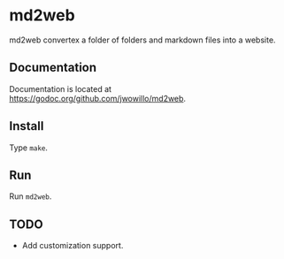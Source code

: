 # md2web
md2web convertex a folder of folders and markdown files into a website.

## Documentation
Documentation is located at https://godoc.org/github.com/jwowillo/md2web.

## Install
Type `make`.

## Run
Run `md2web`.

## TODO
* Add customization support.
